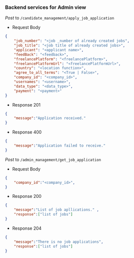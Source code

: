 ### Backend services for Admin view

*Post* to `/candidate_management/apply_job_application`
- Request Body
```json
{
    "job_number": "<job _number of already created jobs",
    "job_title": "<job title of already created jobs>",
    "applicant": "<applicant name>",
    "feedBack": "<feedback>",
    "freelancePlatform": "<freelancePlatform>",
    "freelancePlatformUrl": "<freelancePlatformUrl>",
    "country": "<location function>",
    "agree_to_all_terms": "<True | False>",
    "company_id": "<company_id>",
    "usernames": "<username>",
    "data_type": "<data_type>",
    "payment": "<payment>"
}
```
- Response 201
```json
{
    "message":"Application received."
}
```
- Response 400
```json
{
    "message":"Application failed to receive."
}
```
*Post* to `/admin_management/get_job_application`
- Request Body
```json
{
    "company_id":"<company_id>", 
}
```
- Response 200
```json
{
    "message":"List of job apllications." , 
    "response":["list of jobs"]
}
```
- Response 204
```json
{
    "message":"There is no job applications",
    "response":["list of jobs"]
}
```

